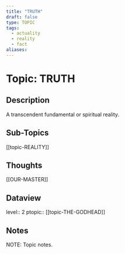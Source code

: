 ```yaml
---
title: "TRUTH"
draft: false
type: TOPIC
tags:
  - actuality
  - reality
  - fact
aliases: 
---
```

# Topic: TRUTH
## Description
A transcendent fundamental or spiritual reality.

## Sub-Topics
[[topic-REALITY]]


## Thoughts
[[OUR-MASTER]]

## Dataview
level:: 2
ptopic:: [[topic-THE-GODHEAD]]

## Notes
NOTE: Topic notes.